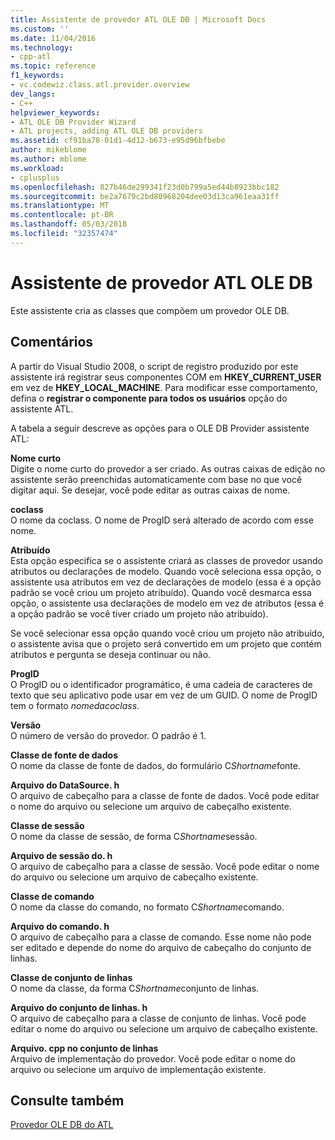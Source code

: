 ```yaml
---
title: Assistente de provedor ATL OLE DB | Microsoft Docs
ms.custom: ''
ms.date: 11/04/2016
ms.technology:
- cpp-atl
ms.topic: reference
f1_keywords:
- vc.codewiz.class.atl.provider.overview
dev_langs:
- C++
helpviewer_keywords:
- ATL OLE DB Provider Wizard
- ATL projects, adding ATL OLE DB providers
ms.assetid: cf91ba78-01d1-4d12-b673-e95d96bfbebe
author: mikeblome
ms.author: mblome
ms.workload:
- cplusplus
ms.openlocfilehash: 827b46de299341f23d0b799a5ed44b8923bbc182
ms.sourcegitcommit: be2a7679c2bd80968204dee03d13ca961eaa31ff
ms.translationtype: MT
ms.contentlocale: pt-BR
ms.lasthandoff: 05/03/2018
ms.locfileid: "32357474"
---
```

# <a name="atl-ole-db-provider-wizard"></a>Assistente de provedor ATL OLE DB
Este assistente cria as classes que compõem um provedor OLE DB.  
  
## <a name="remarks"></a>Comentários  
 A partir do Visual Studio 2008, o script de registro produzido por este assistente irá registrar seus componentes COM em **HKEY_CURRENT_USER** em vez de **HKEY_LOCAL_MACHINE**. Para modificar esse comportamento, defina o **registrar o componente para todos os usuários** opção do assistente ATL.  
  
 A tabela a seguir descreve as opções para o OLE DB Provider assistente ATL:  
  
 **Nome curto**  
 Digite o nome curto do provedor a ser criado. As outras caixas de edição no assistente serão preenchidas automaticamente com base no que você digitar aqui. Se desejar, você pode editar as outras caixas de nome.  
  
 **coclass**  
 O nome da coclass. O nome de ProgID será alterado de acordo com esse nome.  
  
 **Atribuído**  
 Esta opção especifica se o assistente criará as classes de provedor usando atributos ou declarações de modelo. Quando você seleciona essa opção, o assistente usa atributos em vez de declarações de modelo (essa é a opção padrão se você criou um projeto atribuído). Quando você desmarca essa opção, o assistente usa declarações de modelo em vez de atributos (essa é a opção padrão se você tiver criado um projeto não atribuído).  
  
 Se você selecionar essa opção quando você criou um projeto não atribuído, o assistente avisa que o projeto será convertido em um projeto que contém atributos e pergunta se deseja continuar ou não.  
  
 **ProgID**  
 O ProgID ou o identificador programático, é uma cadeia de caracteres de texto que seu aplicativo pode usar em vez de um GUID. O nome de ProgID tem o formato *nomedacoclass*.  
  
 **Versão**  
 O número de versão do provedor. O padrão é 1.  
  
 **Classe de fonte de dados**  
 O nome da classe de fonte de dados, do formulário C*Shortname*fonte.  
  
 **Arquivo do DataSource. h**  
 O arquivo de cabeçalho para a classe de fonte de dados. Você pode editar o nome do arquivo ou selecione um arquivo de cabeçalho existente.  
  
 **Classe de sessão**  
 O nome da classe de sessão, de forma C*Shortname*sessão.  
  
 **Arquivo de sessão do. h**  
 O arquivo de cabeçalho para a classe de sessão. Você pode editar o nome do arquivo ou selecione um arquivo de cabeçalho existente.  
  
 **Classe de comando**  
 O nome da classe do comando, no formato C*Shortname*comando.  
  
 **Arquivo do comando. h**  
 O arquivo de cabeçalho para a classe de comando. Esse nome não pode ser editado e depende do nome do arquivo de cabeçalho do conjunto de linhas.  
  
 **Classe de conjunto de linhas**  
 O nome da classe, da forma C*Shortname*conjunto de linhas.  
  
 **Arquivo do conjunto de linhas. h**  
 O arquivo de cabeçalho para a classe de conjunto de linhas. Você pode editar o nome do arquivo ou selecione um arquivo de cabeçalho existente.  
  
 **Arquivo. cpp no conjunto de linhas**  
 Arquivo de implementação do provedor. Você pode editar o nome do arquivo ou selecione um arquivo de implementação existente.  
  
## <a name="see-also"></a>Consulte também  
 [Provedor OLE DB do ATL](../../atl/reference/adding-an-atl-ole-db-provider.md)

